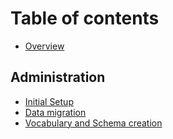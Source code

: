 # Table of contents
* [Overview](README.md)

## Administration <a id="administration"></a>
* [Initial Setup](setup.md)
* [Data migration](migration.md)
* [Vocabulary and Schema creation](creation.md)
